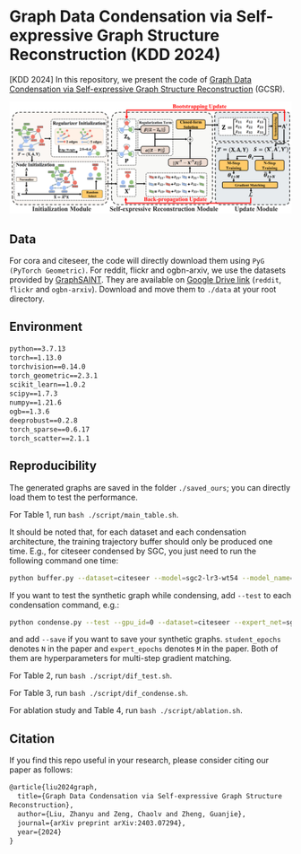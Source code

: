 # Graph Data Condensation via Self-expressive Graph Structure Reconstruction (KDD 2024)

[KDD 2024] In this repository, we present the code of [Graph Data Condensation via Self-expressive Graph Structure Reconstruction](https://arxiv.org/abs/2403.07294) (GCSR).

![GCSR](./fig/mainfig.png)


## Data

For cora and citeseer, the code will directly download them using `PyG (PyTorch Geometric)`.
For reddit, flickr and ogbn-arxiv, we use the datasets provided by [GraphSAINT](https://github.com/GraphSAINT/GraphSAINT). They are available on [Google Drive link](https://drive.google.com/open?id=1zycmmDES39zVlbVCYs88JTJ1Wm5FbfLz) (`reddit`, `flickr` and `ogbn-arxiv`). Download and move them to `./data` at your root directory.

## Environment


```
python==3.7.13
torch==1.13.0
torchvision==0.14.0
torch_geometric==2.3.1
scikit_learn==1.0.2
scipy==1.7.3
numpy==1.21.6
ogb==1.3.6
deeprobust==0.2.8
torch_sparse==0.6.17
torch_scatter==2.1.1
```

## Reproducibility
The generated graphs are saved in the folder `./saved_ours`; you can directly load them to test the performance.

For Table 1, run `bash ./script/main_table.sh`.

It should be noted that, for each dataset and each condensation architecture, the training trajectory buffer should only be produced one time. E.g., for citeseer condensed by SGC, you just need to run the following command one time:
```bash
python buffer.py --dataset=citeseer --model=sgc2-lr3-wt54 --model_name=SGC2 --num_experts=100 --lr_teacher=1e-3
```

If you want to test the synthetic graph while condensing, add `--test` to each condensation command, e.g.:

```bash
python condense.py --test --gpu_id=0 --dataset=citeseer --expert_net=sgc2-lr3-wt54 --expert_net_type=SGC2 --test_net_type=GCN --epochs=1000 --eval_interval=200 --student_epochs=5 --max_start_epoch=60 --expert_epochs=2 --lr_feat=1e-6 --reduction_rate=0.5 --saved_folder=saved_ours --normalize --with_val --exps=5 --alpha=1 --beta=0.999 --tau=0.9 --gamma=0.5 --message_passing=4 --dropout_test=0.0
```

and add `--save` if you want to save your synthetic graphs. `student_epochs` denotes `N` in the paper and `expert_epochs` denotes `M` in the paper. Both of them are hyperparameters for multi-step gradient matching.

For Table 2, run `bash ./script/dif_test.sh`.

For Table 3, run `bash ./script/dif_condense.sh`.

For ablation study and Table 4, run `bash ./script/ablation.sh`.

## Citation

If you find this repo useful in your research, please consider citing our paper as follows:

```
@article{liu2024graph,
  title={Graph Data Condensation via Self-expressive Graph Structure Reconstruction},
  author={Liu, Zhanyu and Zeng, Chaolv and Zheng, Guanjie},
  journal={arXiv preprint arXiv:2403.07294},
  year={2024}
}
```
